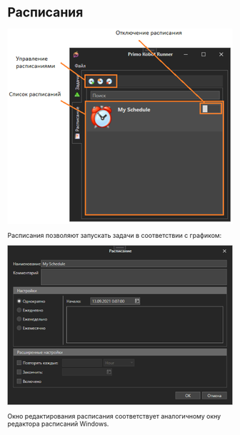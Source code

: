 # Расписания

![](<../../../.gitbook/assets/image (485).png>)

Расписания позволяют запускать задачи в соответствии с графиком:

![](<../../../.gitbook/assets/image (514).png>)

Окно редактирования расписания соответствует аналогичному окну редактора расписаний Windows.
